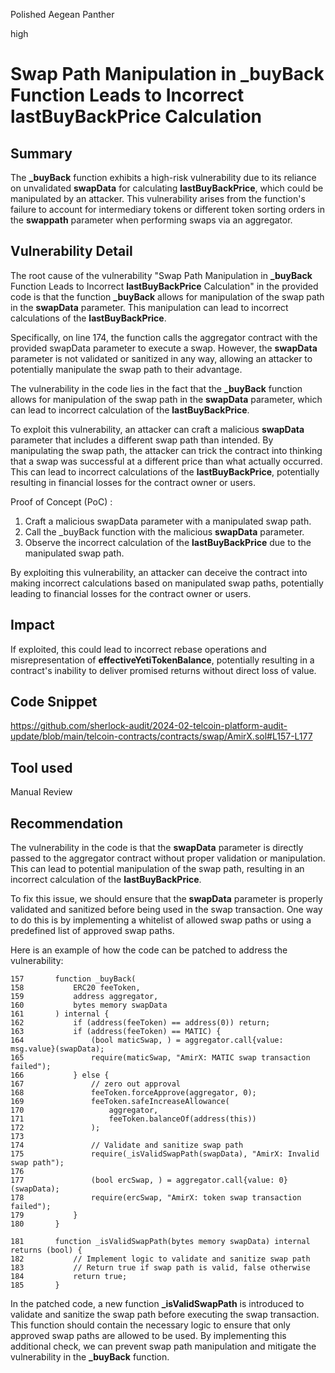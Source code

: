 Polished Aegean Panther

high

# Swap Path Manipulation in _buyBack Function Leads to Incorrect lastBuyBackPrice Calculation

## Summary
The **_buyBack** function exhibits a high-risk vulnerability due to its reliance on unvalidated **swapData** for calculating **lastBuyBackPrice**, which could be manipulated by an attacker. This vulnerability arises from the function's failure to account for intermediary tokens or different token sorting orders in the **swappath** parameter when performing swaps via an aggregator. 
## Vulnerability Detail
The root cause of the vulnerability "Swap Path Manipulation in **_buyBack** Function Leads to Incorrect **lastBuyBackPrice** Calculation" in the provided code is that the function **_buyBack** allows for manipulation of the swap path in the **swapData** parameter. This manipulation can lead to incorrect calculations of the **lastBuyBackPrice**.

Specifically, on line 174, the function calls the aggregator contract with the provided swapData parameter to execute a swap. However, the **swapData** parameter is not validated or sanitized in any way, allowing an attacker to potentially manipulate the swap path to their advantage.

The vulnerability in the code lies in the fact that the **_buyBack** function allows for manipulation of the swap path in the **swapData** parameter, which can lead to incorrect calculation of the **lastBuyBackPrice**.

To exploit this vulnerability, an attacker can craft a malicious **swapData** parameter that includes a different swap path than intended. By manipulating the swap path, the attacker can trick the contract into thinking that a swap was successful at a different price than what actually occurred. This can lead to incorrect calculations of the **lastBuyBackPrice**, potentially resulting in financial losses for the contract owner or users.

Proof of Concept (PoC) :

1. Craft a malicious swapData parameter with a manipulated swap path.
2. Call the _buyBack function with the malicious **swapData** parameter.
3. Observe the incorrect calculation of the **lastBuyBackPrice** due to the manipulated swap path.

By exploiting this vulnerability, an attacker can deceive the contract into making incorrect calculations based on manipulated swap paths, potentially leading to financial losses for the contract owner or users.

## Impact
 If exploited, this could lead to incorrect rebase operations and misrepresentation of **effectiveYetiTokenBalance**, potentially resulting in a contract's inability to deliver promised returns without direct loss of value.
## Code Snippet
https://github.com/sherlock-audit/2024-02-telcoin-platform-audit-update/blob/main/telcoin-contracts/contracts/swap/AmirX.sol#L157-L177
## Tool used

Manual Review

## Recommendation
The vulnerability in the code is that the **swapData** parameter is directly passed to the aggregator contract without proper validation or manipulation. This can lead to potential manipulation of the swap path, resulting in an incorrect calculation of the **lastBuyBackPrice**.

To fix this issue, we should ensure that the **swapData** parameter is properly validated and sanitized before being used in the swap transaction. One way to do this is by implementing a whitelist of allowed swap paths or using a predefined list of approved swap paths.

Here is an example of how the code can be patched to address the vulnerability:

```solidity
157       function _buyBack(
158           ERC20 feeToken,
159           address aggregator,
160           bytes memory swapData
161       ) internal {
162           if (address(feeToken) == address(0)) return;
163           if (address(feeToken) == MATIC) {
164               (bool maticSwap, ) = aggregator.call{value: msg.value}(swapData);
165               require(maticSwap, "AmirX: MATIC swap transaction failed");
166           } else {
167               // zero out approval
168               feeToken.forceApprove(aggregator, 0);
169               feeToken.safeIncreaseAllowance(
170                   aggregator,
171                   feeToken.balanceOf(address(this))
172               );
173   
174               // Validate and sanitize swap path
175               require(_isValidSwapPath(swapData), "AmirX: Invalid swap path");
176   
177               (bool ercSwap, ) = aggregator.call{value: 0}(swapData);
178               require(ercSwap, "AmirX: token swap transaction failed");
179           }
180       }

181       function _isValidSwapPath(bytes memory swapData) internal returns (bool) {
182           // Implement logic to validate and sanitize swap path
183           // Return true if swap path is valid, false otherwise
184           return true;
185       }
```
In the patched code, a new function **_isValidSwapPath** is introduced to validate and sanitize the swap path before executing the swap transaction. This function should contain the necessary logic to ensure that only approved swap paths are allowed to be used. By implementing this additional check, we can prevent swap path manipulation and mitigate the vulnerability in the **_buyBack** function.
